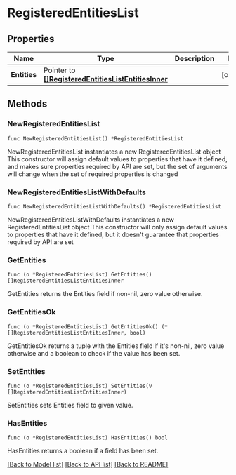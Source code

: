# RegisteredEntitiesList

## Properties

Name | Type | Description | Notes
------------ | ------------- | ------------- | -------------
**Entities** | Pointer to [**[]RegisteredEntitiesListEntitiesInner**](RegisteredEntitiesListEntitiesInner.md) |  | [optional] 

## Methods

### NewRegisteredEntitiesList

`func NewRegisteredEntitiesList() *RegisteredEntitiesList`

NewRegisteredEntitiesList instantiates a new RegisteredEntitiesList object
This constructor will assign default values to properties that have it defined,
and makes sure properties required by API are set, but the set of arguments
will change when the set of required properties is changed

### NewRegisteredEntitiesListWithDefaults

`func NewRegisteredEntitiesListWithDefaults() *RegisteredEntitiesList`

NewRegisteredEntitiesListWithDefaults instantiates a new RegisteredEntitiesList object
This constructor will only assign default values to properties that have it defined,
but it doesn't guarantee that properties required by API are set

### GetEntities

`func (o *RegisteredEntitiesList) GetEntities() []RegisteredEntitiesListEntitiesInner`

GetEntities returns the Entities field if non-nil, zero value otherwise.

### GetEntitiesOk

`func (o *RegisteredEntitiesList) GetEntitiesOk() (*[]RegisteredEntitiesListEntitiesInner, bool)`

GetEntitiesOk returns a tuple with the Entities field if it's non-nil, zero value otherwise
and a boolean to check if the value has been set.

### SetEntities

`func (o *RegisteredEntitiesList) SetEntities(v []RegisteredEntitiesListEntitiesInner)`

SetEntities sets Entities field to given value.

### HasEntities

`func (o *RegisteredEntitiesList) HasEntities() bool`

HasEntities returns a boolean if a field has been set.


[[Back to Model list]](../README.md#documentation-for-models) [[Back to API list]](../README.md#documentation-for-api-endpoints) [[Back to README]](../README.md)


